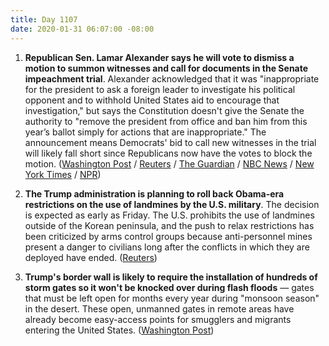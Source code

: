 ```yaml
---
title: Day 1107
date: 2020-01-31 06:07:00 -08:00
---
```


1. **Republican Sen. Lamar Alexander says he will vote to dismiss a motion to summon witnesses and call for documents in the Senate impeachment trial**. Alexander acknowledged that it was "inappropriate for the president to ask a foreign leader to investigate his political opponent and to withhold United States aid to encourage that investigation," but says the Constitution doesn't give the Senate the authority to "remove the president from office and ban him from this year’s ballot simply for actions that are inappropriate." The announcement means Democrats' bid to call new witnesses in the trial will likely fall short since Republicans now have the votes to block the motion. ([Washington Post](https://www.washingtonpost.com/politics/sen-alexander-calls-trumps-actions-inappropriate-but-rejects-witnesses-in-impeachment-trial/2020/01/30/a712383c-43b6-11ea-abff-5ab1ba98b405_story.html) / [Reuters](https://www.reuters.com/article/us-usa-trump-impeachment-idUSKBN1ZT18E) / [The Guardian](https://www.theguardian.com/us-news/live/2020/jan/30/trump-impeachment-democrats-john-bolton-alan-dershowitz-trial-live-updates) / [NBC News](https://www.nbcnews.com/politics/politics-news/gop-sen-lamar-alexander-key-impeachment-vote-reveal-decision-witnesses-n1127056) / [New York Times](https://www.nytimes.com/2020/01/30/us/politics/trump-senate-impeachment-trial.html) / [NPR](https://www.npr.org/2020/01/30/801437236/mcconnell-now-likely-has-votes-to-block-witnesses-trial-could-end-soon))

2. **The Trump administration is planning to roll back Obama-era restrictions on the use of landmines by the U.S. military**. The decision is expected as early as Friday. The U.S. prohibits the use of landmines outside of the Korean peninsula, and the push to relax restrictions has been criticized by arms control groups because anti-personnel mines present a danger to civilians long after the conflicts in which they are deployed have ended. ([Reuters](https://www.reuters.com/article/us-usa-trump-landmines/trump-administration-to-upend-obama-era-restrictions-on-landmines-sources-idUSKBN1ZT376))

3. **Trump's border wall is likely to require the installation of hundreds of storm gates so it won't be knocked over during flash floods** — gates that must be left open for months every year during "monsoon season" in the desert. These open, unmanned gates in remote areas have already become easy-access points for smugglers and migrants entering the United States. ([Washington Post](https://www.washingtonpost.com/immigration/trumps-border-wall-vulnerable-to-flash-floods-needs-large-storm-gates-left-open-for-months/2020/01/30/be709346-3710-11ea-bb7b-265f4554af6d_story.html))